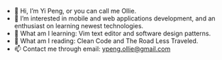 - 👋 Hi, I’m Yi Peng, or you can call me Ollie.
- 👀 I’m interested in mobile and web applications development, and an enthusiast on learning newest technologies.
- 🌱 What am I learning: Vim text editor and software design patterns.
- :book: What am I reading: Clean Code and The Road Less Traveled.
- 📫 Contact me through email: ypeng.ollie@gmail.com

<!---
yi90s/yi90s is a ✨ special ✨ repository because its `README.md` (this file) appears on your GitHub profile.
You can click the Preview link to take a look at your changes.
--->

